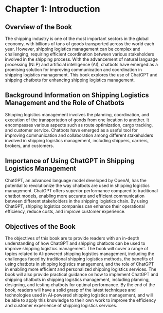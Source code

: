 Chapter 1: Introduction
=======================

Overview of the Book
--------------------

The shipping industry is one of the most important sectors in the global economy, with billions of tons of goods transported across the world each year. However, shipping logistics management can be complex and challenging, requiring efficient coordination between various stakeholders involved in the shipping process. With the advancement of natural language processing (NLP) and artificial intelligence (AI), chatbots have emerged as a promising solution for improving communication and coordination in shipping logistics management. This book explores the use of ChatGPT and shipping chatbots for enhancing shipping logistics management.

Background Information on Shipping Logistics Management and the Role of Chatbots
--------------------------------------------------------------------------------

Shipping logistics management involves the planning, coordination, and execution of the transportation of goods from one location to another. It encompasses various aspects such as route optimization, cargo tracking, and customer service. Chatbots have emerged as a useful tool for improving communication and collaboration among different stakeholders involved in shipping logistics management, including shippers, carriers, brokers, and customers.

Importance of Using ChatGPT in Shipping Logistics Management
------------------------------------------------------------

ChatGPT, an advanced language model developed by OpenAI, has the potential to revolutionize the way chatbots are used in shipping logistics management. ChatGPT offers superior performance compared to traditional chatbot models, enabling more accurate and efficient communication between different stakeholders in the shipping logistics chain. By using ChatGPT, shipping logistics companies can enhance their operational efficiency, reduce costs, and improve customer experience.

Objectives of the Book
----------------------

The objectives of this book are to provide readers with an in-depth understanding of how ChatGPT and shipping chatbots can be used to improve shipping logistics management. The book will cover a range of topics related to AI-powered shipping logistics management, including the challenges faced by traditional shipping logistics methods, the benefits of using chatbots in shipping logistics management, and the role of ChatGPT in enabling more efficient and personalized shipping logistics services. The book will also provide practical guidance on how to implement ChatGPT and shipping chatbots in shipping logistics management, including planning, designing, and testing chatbots for optimal performance. By the end of the book, readers will have a solid grasp of the latest techniques and technologies used in AI-powered shipping logistics management, and will be able to apply this knowledge to their own work to improve the efficiency and customer experience of shipping logistics services.
